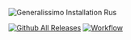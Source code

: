 ![Generalissimo Installation Rus](https://user-images.githubusercontent.com/78301641/111901237-cd809800-8a47-11eb-8fbe-ef6185dfb16c.png)

[![Github All Releases](https://img.shields.io/github/downloads/LUNKER88/cc-ra2-Generalissimoo/total.svg)](https://github.com/LUNKER88/cc-ra2-Generalissimoo/releases)
[![Workflow](https://img.shields.io/github/downloads/LUNKER88/cc-ra2-Generalissimo/cc-red-alert-2-generalissimo.svg)](https://www.moddb.com/mods/cc-red-alert-2-generalissimo)
